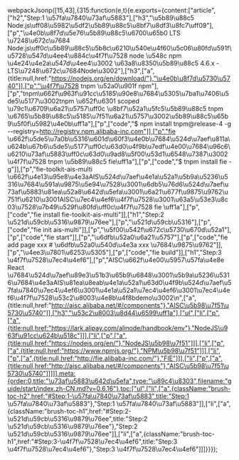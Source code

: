 webpackJsonp([15,43],{315:function(e,t){e.exports={content:["article",["h2","Step:1 \u57fa\u7840\u73af\u5883"],["h3","\u5b89\u88c5 Node.js\uff08\u5982\u5df2\u5b89\u88c5\u8bf7\u8df3\u8fc7\uff09"],["p","\u4e0b\u8f7d\u5e76\u5b89\u88c5\u6700\u65b0 LTS \u7248\u672c\u7684 Node.js\uff0c\u5b89\u88c5\u5b8c\u6210\u540e\u4f60\u5c06\u80fd\u591f\u5728\u547d\u4ee4\u884c\u4f7f\u7528 node \u548c npm \u4e24\u4e2a\u547d\u4ee4\u3002 \u63a8\u8350\u5b89\u88c5 4.6.x - LTS\u7248\u672c\u7684Node\u3002"],["h3",["a",{title:null,href:"https://nodejs.org/en/download/"},"\u4e0b\u8f7d\u5730\u5740"]],["p","\u4f7f\u7528 tnpm \u52a0\u901f npm"],["p","tnpm\u662f\u963f\u91cc\u5185\u90e8\u7684\u5305\u7ba1\u7406\u5de5\u5177\u3002tnpm \u652f\u6301 scoped \u79c1\u6709\u6a21\u5757\uff0c \u8bf7\u52a1\u5fc5\u5b89\u88c5 tnpm \u6765\u5b89\u88c5\u5185\u7f51\u6a21\u5757\u3002\u5b89\u88c5\u65b9\u5f0f\u5982\u4e0b\uff1a"],["p",["code","$ npm install tnpm@release-4 -g --registry=http://registry.npm.alibaba-inc.com"]],["p","fie \u662f\u5de5\u7a0b\u5316\u601d\u60f3\u4e0b\u7684\u524d\u7aef\u811a\u624b\u67b6\u5de5\u5177\uff0c\u63d0\u4f9b\u7edf\u4e00\u7684\u96c6\u6210\u73af\u5883\uff0c\u63d0\u9ad8\u5f00\u53d1\u6548\u7387\u3002 \u4f7f\u7528 tnpm \u5b89\u88c5 fie\uff1a"],["p",["code","$ tnpm install fie -g"]],["p","fie-toolkit-ais-multi \u662f\u4e13\u95e8\u4e3aAIS\u524d\u7aef\u4e1a\u52a1\u5b9a\u5236\u5316\u7684\u591a\u9875\u5e94\u7528\u3001\u6db5\u76d6\u524d\u7aef\u73af\u5883\u81ea\u52a8\u642d\u5efa\u3001\u6a21\u677f\u9875\u9762\u751f\u6210\u3001AISC\u7ec4\u4ef6\u4f7f\u7528\u3001\u63a5\u53e3\u8c03\u7528\u7b49\u529f\u80fd\uff0c\u4f7f\u7528 fie \uff1a"],["p",["code","fie install fie-toolkit-ais-multi"]],["h1","Step:2 \u521d\u59cb\u5316\u9879\u76ee"],["p","\u521d\u59cb\u5316"],["p",["code","fie init ais-multi"]],["p","\u5f00\u542f\u672c\u5730\u670d\u52a1"],["p",["code","fie start"]],["p","\u6dfb\u52a0\u6a21\u5757"],["p",["code","fie add page xxx # \u6dfb\u52a0\u540d\u4e3a xxx \u7684\u9875\u9762"]],["p","\u4ee3\u7801\u6253\u5305"],["p",["code","fie build"]],["h1","Step:3 \u4f7f\u7528\u7ec4\u4ef6"],["p","AISC\u662f\u4e00\u5957\u57fa\u4e8e React \u7684\u524d\u7aef\u89e3\u51b3\u65b9\u6848\u3001\u5b9a\u5236\u5316\u7684\u4e3aAIS\u81ea\u8eab\u4e1a\u52a1\u63d0\u4f9b\u524d\u7aef\u57fa\u7840\u7ec4\u4ef6\u3001\u4e1a\u52a1\u7ec4\u4ef6\u3001\u7ec4\u4ef6\u4f7f\u7528\u53c2\u8003\u4e8b\u4f8bdemo\u3002\n",["a",{title:null,href:"http://aisc.alibaba.net/#/components"},"AISC\u5b98\u7f51\u5730\u5740"]],["h3","\u53c2\u8003\u8d44\u6599\uff1a"],["ul",["li",["p",["a",{title:null,href:"https://lark.alipay.com/alinode/handbook/env"},"NodeJS\u963f\u91cc\u624b\u518c"]]],["li",["p",["a",{title:null,href:"https://nodejs.org/en/"},"NodeJS\u5b98\u7f51"]]],["li",["p",["a",{title:null,href:"https://www.npmjs.org/"},"NPM\u5b98\u7f51"]]],["li",["p",["a",{title:null,href:"http://fie.alibaba-inc.com/"},"FIE"]]],["li",["p",["a",{title:null,href:"http://aisc.alibaba.net/#/components"},"AISC\u5b98\u7f51\u5730\u5740"]]]]],meta:{order:0,title:"\u73af\u5883\u642d\u5efa",type:"\u89c4\u8303",filename:"guide/start/index.zh-CN.md?v=0.6.16"},toc:["ul",["li",["a",{className:"brush-toc-h2",href:"#Step:1-\u57fa\u7840\u73af\u5883",title:"Step:1 \u57fa\u7840\u73af\u5883"},"Step:1 \u57fa\u7840\u73af\u5883"]],["li",["a",{className:"brush-toc-h1",href:"#Step:2-\u521d\u59cb\u5316\u9879\u76ee",title:"Step:2 \u521d\u59cb\u5316\u9879\u76ee"},"Step:2 \u521d\u59cb\u5316\u9879\u76ee"]],["li",["a",{className:"brush-toc-h1",href:"#Step:3-\u4f7f\u7528\u7ec4\u4ef6",title:"Step:3 \u4f7f\u7528\u7ec4\u4ef6"},"Step:3 \u4f7f\u7528\u7ec4\u4ef6"]]]}}});